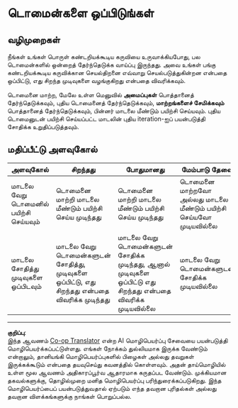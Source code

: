 <!--
CO_OP_TRANSLATOR_METADATA:
{
  "original_hash": "d93ee76fac4c2199973689ecd05baaf9",
  "translation_date": "2025-10-11T12:52:57+00:00",
  "source_file": "5-retail/lessons/1-train-stock-detector/assignment.md",
  "language_code": "ta"
}
-->
# டொமைன்களை ஒப்பிடுங்கள்

## வழிமுறைகள்

நீங்கள் உங்கள் பொருள் கண்டறியக்கூடிய கருவியை உருவாக்கியபோது, பல டொமைன்களில் ஒன்றைத் தேர்ந்தெடுக்க வாய்ப்பு இருந்தது. அவை உங்கள் பங்கு கண்டறியக்கூடிய கருவிக்கான செயல்திறனை எவ்வாறு செயல்படுத்துகின்றன என்பதை ஒப்பிட்டு, எது சிறந்த முடிவுகளை வழங்குகிறது என்பதை விவரிக்கவும்.

டொமைனை மாற்ற, மேலே உள்ள மெனுவில் **அமைப்புகள்** பொத்தானைத் தேர்ந்தெடுக்கவும், புதிய டொமைனைத் தேர்ந்தெடுக்கவும், **மாற்றங்களைச் சேமிக்கவும்** பொத்தானைத் தேர்ந்தெடுக்கவும், பின்னர் மாடலை மீண்டும் பயிற்சி செய்யவும். புதிய டொமைனுடன் பயிற்சி செய்யப்பட்ட மாடலின் புதிய iteration-ஐப் பயன்படுத்தி சோதிக்க உறுதிப்படுத்தவும்.

## மதிப்பீட்டு அளவுகோல்

| அளவுகோல் | சிறந்தது | போதுமானது | மேம்பாடு தேவை |
| -------- | --------- | -------- | ----------------- |
| மாடலை வேறு டொமைனில் பயிற்சி செய்யவும் | டொமைனை மாற்றி மாடலை மீண்டும் பயிற்சி செய்ய முடிந்தது | டொமைனை மாற்றி மாடலை மீண்டும் பயிற்சி செய்ய முடிந்தது | டொமைனை மாற்றவோ அல்லது மாடலை மீண்டும் பயிற்சி செய்யவோ முடியவில்லை |
| மாடலை சோதித்து முடிவுகளை ஒப்பிடவும் | மாடலை வேறு டொமைன்களுடன் சோதித்து, முடிவுகளை ஒப்பிட்டு, எது சிறந்தது என்பதை விவரிக்க முடிந்தது | மாடலை வேறு டொமைன்களுடன் சோதிக்க முடிந்தது, ஆனால் முடிவுகளை ஒப்பிட்டு எது சிறந்தது என்பதை விவரிக்க முடியவில்லை | மாடலை வேறு டொமைன்களுடன் சோதிக்க முடியவில்லை |

---

**குறிப்பு**:  
இந்த ஆவணம் [Co-op Translator](https://github.com/Azure/co-op-translator) என்ற AI மொழிபெயர்ப்பு சேவையை பயன்படுத்தி மொழிபெயர்க்கப்பட்டுள்ளது. எங்கள் நோக்கம் துல்லியமாக இருக்க வேண்டும் என்றாலும், தானியங்கி மொழிபெயர்ப்புகளில் பிழைகள் அல்லது தவறுகள் இருக்கக்கூடும் என்பதை தயவுசெய்து கவனத்தில் கொள்ளவும். அதன் தாய்மொழியில் உள்ள மூல ஆவணம் அதிகாரப்பூர்வ ஆதாரமாக கருதப்பட வேண்டும். முக்கியமான தகவல்களுக்கு, தொழில்முறை மனித மொழிபெயர்ப்பு பரிந்துரைக்கப்படுகிறது. இந்த மொழிபெயர்ப்பைப் பயன்படுத்துவதால் ஏற்படும் எந்த தவறான புரிதல்கள் அல்லது தவறான விளக்கங்களுக்கு நாங்கள் பொறுப்பல்ல.